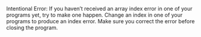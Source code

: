 Intentional Error: If you haven’t received an array index error in one of your programs yet, try to make one happen.
Change an index in one of your programs to produce an index error. 
Make sure you correct the error before closing the program.